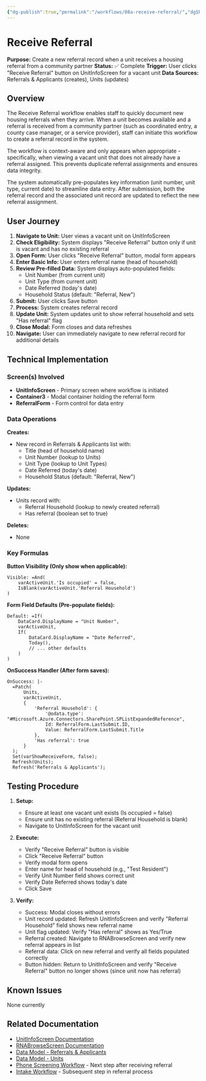```yaml
---
{"dg-publish":true,"permalink":"/workflows/08a-receive-referral/","dgShowToc":true}
---
```


# Receive Referral

**Purpose:** Create a new referral record when a unit receives a housing referral from a community partner
**Status:** ✅ Complete
**Trigger:** User clicks "Receive Referral" button on UnitInfoScreen for a vacant unit
**Data Sources:** Referrals & Applicants (creates), Units (updates)

## Overview

The Receive Referral workflow enables staff to quickly document new housing referrals when they arrive. When a unit becomes available and a referral is received from a community partner (such as coordinated entry, a county case manager, or a service provider), staff can initiate this workflow to create a referral record in the system.

The workflow is context-aware and only appears when appropriate - specifically, when viewing a vacant unit that does not already have a referral assigned. This prevents duplicate referral assignments and ensures data integrity.

The system automatically pre-populates key information (unit number, unit type, current date) to streamline data entry. After submission, both the referral record and the associated unit record are updated to reflect the new referral assignment.

## User Journey

1. **Navigate to Unit:** User views a vacant unit on UnitInfoScreen
2. **Check Eligibility:** System displays "Receive Referral" button only if unit is vacant and has no existing referral
3. **Open Form:** User clicks "Receive Referral" button, modal form appears
4. **Enter Basic Info:** User enters referral name (head of household)
5. **Review Pre-filled Data:** System displays auto-populated fields:
   - Unit Number (from current unit)
   - Unit Type (from current unit)
   - Date Referred (today's date)
   - Household Status (default: "Referral, New")
6. **Submit:** User clicks Save button
7. **Process:** System creates referral record
8. **Update Unit:** System updates unit to show referral household and sets "Has referral" flag
9. **Close Modal:** Form closes and data refreshes
10. **Navigate:** User can immediately navigate to new referral record for additional details

## Technical Implementation

### Screen(s) Involved
- **UnitInfoScreen** - Primary screen where workflow is initiated
- **Container3** - Modal container holding the referral form
- **ReferralForm** - Form control for data entry

### Data Operations

**Creates:**
- New record in Referrals & Applicants list with:
  - Title (head of household name)
  - Unit Number (lookup to Units)
  - Unit Type (lookup to Unit Types)
  - Date Referred (today's date)
  - Household Status (default: "Referral, New")

**Updates:**
- Units record with:
  - Referral Household (lookup to newly created referral)
  - Has referral (boolean set to true)

**Deletes:**
- None

### Key Formulas

**Button Visibility (Only show when applicable):**
```powerapps
Visible: =And(
    varActiveUnit.'Is occupied' = false,
    IsBlank(varActiveUnit.'Referral Household')
)
```

**Form Field Defaults (Pre-populate fields):**
```powerapps
Default: =If(
    DataCard.DisplayName = "Unit Number",
    varActiveUnit,
    If(
        DataCard.DisplayName = "Date Referred",
        Today(),
        // ... other defaults
    )
)
```

**OnSuccess Handler (After form saves):**
```powerapps
OnSuccess: |-
  =Patch(
      Units,
      varActiveUnit,
      {
          'Referral Household': {
              '@odata.type': "#Microsoft.Azure.Connectors.SharePoint.SPListExpandedReference",
              Id: ReferralForm.LastSubmit.ID,
              Value: ReferralForm.LastSubmit.Title
          },
          'Has referral': true
      }
  );
  Set(varShowReceiveForm, false);
  Refresh(Units);
  Refresh('Referrals & Applicants');
```

## Testing Procedure

1. **Setup:**
   - Ensure at least one vacant unit exists (Is occupied = false)
   - Ensure unit has no existing referral (Referral Household is blank)
   - Navigate to UnitInfoScreen for the vacant unit

2. **Execute:**
   - Verify "Receive Referral" button is visible
   - Click "Receive Referral" button
   - Verify modal form opens
   - Enter name for head of household (e.g., "Test Resident")
   - Verify Unit Number field shows correct unit
   - Verify Date Referred shows today's date
   - Click Save

3. **Verify:**
   - Success: Modal closes without errors
   - Unit record updated: Refresh UnitInfoScreen and verify "Referral Household" field shows new referral name
   - Unit flag updated: Verify "Has referral" shows as Yes/True
   - Referral created: Navigate to RNABrowseScreen and verify new referral appears in list
   - Referral data: Click on new referral and verify all fields populated correctly
   - Button hidden: Return to UnitInfoScreen and verify "Receive Referral" button no longer shows (since unit now has referral)

## Known Issues

None currently

## Related Documentation

- [UnitInfoScreen Documentation](../screens/UnitInfoScreen.md)
- [RNABrowseScreen Documentation](../screens/RNABrowseScreen.md)
- [Data Model - Referrals & Applicants](../03-Data-Model.md)
- [Data Model - Units](../03-Data-Model.md)
- [Phone Screening Workflow](./08b-Phone-Screening.md) - Next step after receiving referral
- [Intake Workflow](./08c-Intake.md) - Subsequent step in referral process
